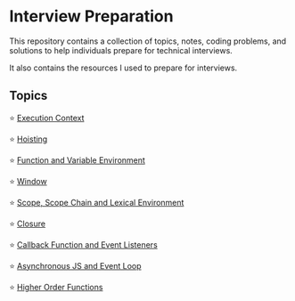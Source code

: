 # Interview Preparation

This repository contains a collection of topics, notes, coding problems, and solutions to help individuals prepare for technical interviews.

It also contains the resources I used to prepare for interviews.

## Topics

⭐ [Execution Context](./JavaScript/01%20Execution%20Context%20and%20Call%20Stack/README.md)

⭐ [Hoisting](./JavaScript/02%20Hoisting/README.md)

⭐ [Function and Variable Environment](./JavaScript/03%20Functions%20and%20Variable%20Environment/README.md)

⭐ [Window](JavaScript/04%20window/README.md)

⭐ [Scope, Scope Chain and Lexical Environment](./JavaScript/05%20Scope,%20Scope%20Chain%20and%20Lexical%20Environment/README.md)

⭐ [Closure](./JavaScript/06%20Closure/README.md)

⭐ [Callback Function and Event Listeners](./JavaScript/07%20Callback%20Function%20and%20Event%20Listeners/README.md)

⭐ [Asynchronous JS and Event Loop](./JavaScript/08%20Asynchronous%20JS%20and%20Evenet%20loop/README.md)

⭐ [Higher Order Functions](./JavaScript/09%20Higher%20Order%20Function/README.md)
